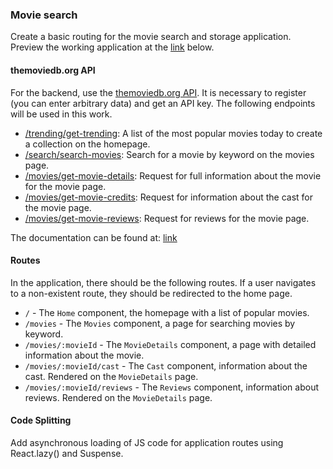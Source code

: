### Movie search

Create a basic routing for the movie search and storage application. Preview the
working application at the
[link](https://drive.google.com/file/d/1vR0hi3n1236Q5Bg4-se-8JVKD9UKSfId/view)
below.

#### themoviedb.org API

For the backend, use the [themoviedb.org API](https://www.themoviedb.org/). It
is necessary to register (you can enter arbitrary data) and get an API key. The
following endpoints will be used in this work.

- [/trending/get-trending](https://developer.themoviedb.org/reference/trending-all):
  A list of the most popular movies today to create a collection on the
  homepage.
- [/search/search-movies](https://developer.themoviedb.org/reference/search-movie):
  Search for a movie by keyword on the movies page.
- [/movies/get-movie-details](https://developer.themoviedb.org/reference/movie-details):
  Request for full information about the movie for the movie page.
- [/movies/get-movie-credits](https://developer.themoviedb.org/reference/movie-credits):
  Request for information about the cast for the movie page.
- [/movies/get-movie-reviews](https://developer.themoviedb.org/reference/movie-reviews):
  Request for reviews for the movie page.

The documentation can be found at:
[link](https://developer.themoviedb.org/docs/getting-started)

#### Routes

In the application, there should be the following routes. If a user navigates to
a non-existent route, they should be redirected to the home page.

- `/` - The `Home` component, the homepage with a list of popular movies.
- `/movies` - The `Movies` component, a page for searching movies by keyword.
- `/movies/:movieId` - The `MovieDetails` component, a page with detailed
  information about the movie.
- `/movies/:movieId/cast` - The `Cast` component, information about the cast.
  Rendered on the `MovieDetails` page.
- `/movies/:movieId/reviews` - The `Reviews` component, information about
  reviews. Rendered on the `MovieDetails` page.

#### Code Splitting

Add asynchronous loading of JS code for application routes using React.lazy()
and Suspense.
